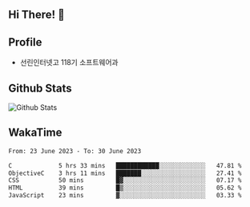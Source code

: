 ## Hi There! 👋

## Profile

-   선린인터넷고 118기 소프트웨어과

## Github Stats

![Github Stats](https://github-readme-stats.vercel.app/api/top-langs/?username=NY0510&theme=tokyonight&hide_border=true&layout=compact)

## WakaTime

<!--START_SECTION:waka-->

```txt
From: 23 June 2023 - To: 30 June 2023

C             5 hrs 33 mins   ████████████░░░░░░░░░░░░░   47.81 %
ObjectiveC    3 hrs 11 mins   ███████░░░░░░░░░░░░░░░░░░   27.41 %
CSS           50 mins         █▓░░░░░░░░░░░░░░░░░░░░░░░   07.17 %
HTML          39 mins         █▒░░░░░░░░░░░░░░░░░░░░░░░   05.62 %
JavaScript    23 mins         ▓░░░░░░░░░░░░░░░░░░░░░░░░   03.33 %
```

<!--END_SECTION:waka-->
